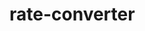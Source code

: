<!-- step by step on how I will approach creating an API that allows one to pass an amount in KES and get it's equivalent in USD as well as fetch the exchange rate using the API -->
# rate-converter